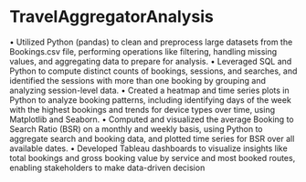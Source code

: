 # TravelAggregatorAnalysis
• Utilized Python (pandas) to clean and preprocess large datasets from the Bookings.csv file,
performing operations like filtering, handling missing values, and aggregating data to prepare for
analysis.
• Leveraged SQL and Python to compute distinct counts of bookings, sessions, and searches, and
identified the sessions with more than one booking by grouping and analyzing session-level data.
• Created a heatmap and time series plots in Python to analyze booking patterns, including identifying
days of the week with the highest bookings and trends for device types over time, using Matplotlib
and Seaborn.
• Computed and visualized the average Booking to Search Ratio (BSR) on a monthly and weekly basis,
using Python to aggregate search and booking data, and plotted time series for BSR over all available
dates.
• Developed Tableau dashboards to visualize insights like total bookings and gross booking value by
service and most booked routes, enabling stakeholders to make data-driven decision
